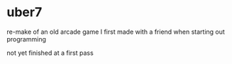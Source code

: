 uber7
=====

re-make of an old arcade game I first made with a friend when starting out programming

not yet finished at a first pass
